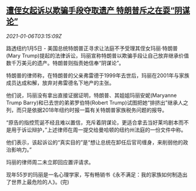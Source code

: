 <!--1609903394000-->
[遭侄女起诉以欺骗手段夺取遗产 特朗普斥之在耍“阴谋论”](https://cn.reuters.com/article/trump-family-lawsuits-0105-tues-idCNKBS29B0AY)
------

<div><i>2021-01-06T03:15:09Z</i></div><p>路透纽约1月5日 - 美国总统特朗普正寻求让法庭不予受理其侄女玛丽·特朗普(Mary Trump)提起的法律诉讼，玛丽宣称特朗普以欺骗手段让自己放弃继承价值数千万美元的遗产。特朗普则指责她信奉“阴谋论”。</p><p>特朗普的律师称，在特朗普的父亲弗雷德于1999年去世后，玛丽在2001年与家族成员达成和解，放弃对弗雷德名下地产的主张。</p><p>他们说，玛丽没有拿出直接证据证明，特朗普、其姐姐玛丽安妮(Maryanne Trump Barry)和已去世的弟弟罗伯特(Robert Trump)试图把她“排挤出”继承人之列，而只是依据2018年纽约时报一篇有关特朗普家族税务问题的报导。</p><p>“原告的指控荒诞不经且难以置信，充斥着阴谋论，更适合拿去当好莱坞剧本而不是用于诉讼辩护，”上述律师在周一提交给曼哈顿的纽约州法庭的一份文件中称。</p><p>他们表示，该起诉讼的“真实目的”是“想让总统在卸任后官司缠身，来削弱他的政治影响力。”</p><p>玛丽的律师周二未立即回应置评请求。</p><p>现年55岁的玛丽是一名心理学家，写有畅销书《永不满足：我的家族如何制造出了世界上最危险的人》。(完)</p>
